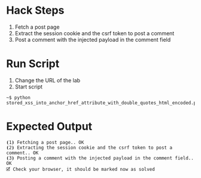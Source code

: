 # Hack Steps

1. Fetch a post page
2. Extract the session cookie and the csrf token to post a comment
3. Post a comment with the injected payload in the comment field

# Run Script

1. Change the URL of the lab
2. Start script

```
~$ python stored_xss_into_anchor_href_attribute_with_double_quotes_html_encoded.py
```

# Expected Output

```
⦗1⦘ Fetching a post page.. OK
⦗2⦘ Extracting the session cookie and the csrf token to post a comment.. OK
⦗3⦘ Posting a comment with the injected payload in the comment field.. OK
🗹 Check your browser, it should be marked now as solved
```
